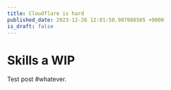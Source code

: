 ```yaml
---
title: Cloudflare is hard
published_date: 2023-12-26 12:01:50.987088505 +0000
is_draft: false
---
```

# Skills a WIP

Test post #whatever.
